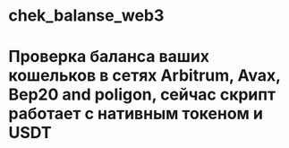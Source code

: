 # chek_balanse_web3
# Проверка баланса ваших кошельков в сетях Arbitrum, Avax, Bep20 and poligon, сейчас скрипт работает с нативным токеном и USDT 
